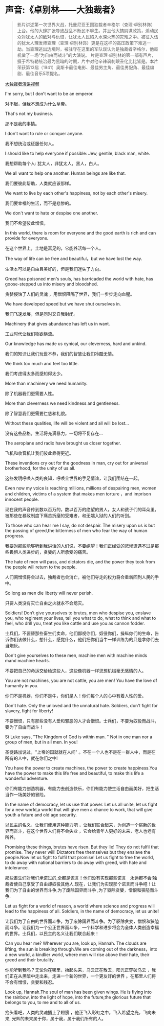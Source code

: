 # 声音:《卓别林——大独裁者》

>影片讲述第一次世界大战，托曼尼亚王国独裁者辛格尔（查理·卓别林饰）上台。他的大肆扩张导致战乱不断民不聊生。并且他大搞阴谋政策，煽动民众对犹太人的敌对与仇恨，让犹太人民陷入水深火热的灾难之中。被征入伍的犹太人理发师查理（查理·卓别林饰）更是在这样的高压政策下难逃一劫。当查理逃出边境时，被驻守在这里的军队误认为是独裁者辛格尔，他趁机做了一场“为自由而战斗”的大演说。 
>片是查理·卓别林的第一部有声片，摄于希特勒统治最为黑暗的时期，片中对他辛辣讽刺跟丑化比比皆是。本片荣获第13届（1941）奥斯卡最佳电影、最佳男主角、最佳男配角、最佳编剧、最佳音乐5项提名。

[大独裁者演讲视频](https://files.catbox.moe/a8utby.MP4)

I'm sorry, but I don't want to be an emperor.

对不起，但我不想成为什么皇帝。

That's not my business.

那不是我的事情。

I don't want to rule or conquer anyone.

我不想统治或征服任何人。

I should like to help everyone if possible: Jew, gentile, black man, white.

我想帮助每个人: 犹太人，非犹太人，黑人，白人。

We all want to help one another. Human beings are like that.

我们要彼此帮助，人类就应该那样。

We want to live by each other's happiness, not by each other's misery.

我们要幸福的生活，而不是悲惨的。

We don't want to hate or despise one another.

我们不希望彼此憎恨。

In this world, there is room for everyone and the good earth is rich and can provide for everyone.

在这个世界上，土地是富足的，它能养活每一个人。

The way of life can be free and beautiful，but we have lost the way.

生活本可以是自由且美好的，但是我们迷失了方向。

Greed has poisoned men's souls, has barricaded the world with hate, has goose-stepped us into misery and bloodshed.

贪婪侵蚀了人们的灵魂 ，用憎恨阻隔了世界，我们一步步走向血腥。

We have developed speed but we have shut ourselves in.

我们飞速发展，但是同时又自我封闭。

Machinery that gives abundance has left us in want.

工业时代让我们物欲横流。

Our knowledge has made us cynical, our cleverness, hard and unkind.

我们的知识让我们玩世不恭，我们的智慧让我们冷酷无情。

We think too much and feel too little.

我们考虑得太多而感知得太少。

More than machinery we need humanity.

除了机器我们更需要人性。

More than cleverness we need kindness and gentleness.

除了智慧我们更需要仁慈和礼貌。

Without these qualities, life will be violent and all will be lost...

没有这些品格，生活将充满暴力，一切将不复存在…

The aeroplane and radio have brought us closer together.

飞机和收音机让我们彼此靠得更近。

These inventions cry out for the goodness in man, cry out for universal brotherhood, for the unity of us all.

这些发明呼唤人类的良知，呼唤全世界的手足情谊，让我们团结在一起。

Even now my voice is reaching millions, millions of despairing men, women and children, victims of a system that makes men torture ，and imprison innocent people.

现在我的声音传到数以百万的，数以百万的绝望的男人，女人和孩子们的耳朵里，被那些在暴政制度下痛苦折磨的受难者，和无端入狱的人们的听到。

To those who can hear me I say, do not despair. The misery upon us is but the passing of greed,the bitterness of men who fear the way of human progress. 

我要对那些能够听到我讲话的人们说，不要绝望！我们正经受的悲惨遭遇不过是那些畏惧人类进步的，贪婪的人所承受的痛苦。

The hate of men will pass, and dictators die, and the power they took from the people will return to the people.

人们间憎恨将会过去，独裁者也会消亡，被他们夺走的权力将会重新回到人民的手中。

So long as men die liberty will never perish.

只要人类没有灭亡自由之火就永不会熄灭。

Soldiers! Don’t give yourselves to brutes, men who despise you, enslave you, who regiment your lives, tell you what to do, what to think and what to feel, who drill you, treat you like cattle and use you as cannon fodder. 

士兵们，不要替那些畜生们卖命，他们鄙视你们，奴役你们，操纵你们的生命，告诉你们该做什么，想什么，感觉什么，他们把你们当牛一样训练为的只是拿你们去当炮灰。

Don't give yourselves to these men, machine men with machine minds mand machine hearts.

不要把自己的命运交给给这些人，这些像机器一样思想机械毫无感情的人。

You are not machines, you are not cattle, you are men! You have the love of humanity in you.

你们不是机器，你们不是牛，你们是人！你们每个人的心中有着人性的爱。

Don't hate. Only the unloved and the unnatural hate. Soldiers, don't fight for slavery, fight for liberty!

不要憎恨，只有那些没有人爱和邪恶的人才会憎恨。士兵们，不要为奴役而战斗，要为了自由而战斗！

St Luke says, "The Kingdom of God is within man. " Not in one man nor a group of men, but in all men. In you!

圣徒路加说过，"上帝的国就就在人间" 。不在一个人也不是在一群人中，而是在所有的人中，就在你们之中!

You have the power to create machines, the power to create happiness.You have the power to make this life free and beautiful, to make this life a wonderful adventure.

你们有能力创造机器，有能力去创造快乐，你们有能力使生活自由而美好，把生活当作一场美妙的冒险。

In the name of democracy, let us use that power. Let us all unite, let us fight for a new world,a world that will give men a chance to work, that will give youth a future and old age security.

以民主的名义，让我们使用这种能力吧 ，让我们联合起来，为创造一个崭新的世界而奋斗，在这个世界人们将不会失业 ，它会给青年人更好的未来，老人也老有所养。

Promising these things, brutes have risen. But they lie! They do not fulfil that promise. They never will! Dictators free themselves but they enslave the people.Now let us fight to fulfil that promise! Let us fight to free the world, to do away with national barriers to do away with greed, with hate and intolerance.

那些畜生们对我们承诺过的,全都是谎言！他们没有实现那些诺言　永远都不会!独裁者使自己享受了自由却奴役其他人,现在，让我们为实现那个诺言而斗争吧！让我们为了自由的世界而斗争,为了废除国界而斗争 ,为了驱除贪婪，憎恨和狭隘而斗争. 

Let us fight for a world of reason, a world where science and progress will lead to the happiness of all. Soldiers, in the name of democracy, let us unite!

让我们为了自由的世界而斗争，为了废除国界而斗争。为了驱除贪婪，憎恨和狭隘而斗争。让我们为一个公正世界而斗争，一个科学和进步将会为全体人类创造幸福的世界。士兵们，以民主的名义让我们联合起来！

Can you hear me? Wherever you are, look up, Hannah. The clouds are lifting, the sun is breaking through.We are coming out of the darkness，into a new world, a kindlier world, where men will rise above their hate, their greed and their brutality.

你能听到我吗？无论你在哪里，抬起头来，乌云正在散去，阳光正穿破乌云 ，我们正在从黑暗中走出来，走进一个新的世界，一个更友好的世界 。在那里人们将不会有憎恨，贪婪和残忍。

Look up, Hannah.The soul of man has been given wings. He is flying into the rainbow, into the light of hope, into the future,the glorious future that belongs to you, to me and to all of us.

抬头看吧，人类的灵魂插上了翅膀 ，他正飞入彩虹之中，飞入希望之光，飞向未来, 光辉的未来属于你，属于我，属于我们所有的人。

